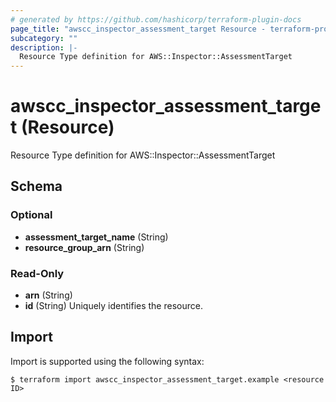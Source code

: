 ```yaml
---
# generated by https://github.com/hashicorp/terraform-plugin-docs
page_title: "awscc_inspector_assessment_target Resource - terraform-provider-awscc"
subcategory: ""
description: |-
  Resource Type definition for AWS::Inspector::AssessmentTarget
---
```


# awscc_inspector_assessment_target (Resource)

Resource Type definition for AWS::Inspector::AssessmentTarget



<!-- schema generated by tfplugindocs -->
## Schema

### Optional

- **assessment_target_name** (String)
- **resource_group_arn** (String)

### Read-Only

- **arn** (String)
- **id** (String) Uniquely identifies the resource.

## Import

Import is supported using the following syntax:

```shell
$ terraform import awscc_inspector_assessment_target.example <resource ID>
```
